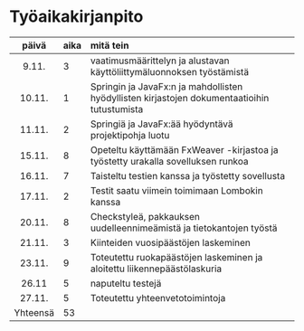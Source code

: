 # Työaikakirjanpito

| päivä | aika | mitä tein  |
| :----:|:-----| :-----|
| 9.11. | 3    | vaatimusmäärittelyn ja alustavan käyttöliittymäluonnoksen työstämistä |
| 10.11. | 1   | Springin ja JavaFx:n ja mahdollisten hyödyllisten kirjastojen dokumentaatioihin tutustumista |
| 11.11. | 2   | Springiä ja JavaFx:ää hyödyntävä projektipohja luotu |
| 15.11. | 8   | Opeteltu käyttämään FxWeaver -kirjastoa ja työstetty urakalla sovelluksen runkoa |
| 16.11. | 7  | Taisteltu testien kanssa ja työstetty sovellusta |
| 17.11. | 2  | Testit saatu viimein toimimaan Lombokin kanssa |
| 20.11. | 8  | Checkstyleä, pakkauksen uudelleennimeämistä ja tietokantojen työstä |
| 21.11. | 3  | Kiinteiden vuosipäästöjen laskeminen |
| 23.11. | 9  | Toteutettu ruokapäästöjen laskeminen ja aloitettu liikennepäästölaskuria |
| 26.11 | 5 | naputeltu testejä |
| 27.11. | 5  | Toteutettu yhteenvetotoimintoja |
| Yhteensä | 53  |  
